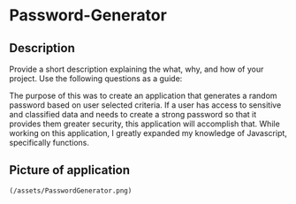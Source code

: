 # Password-Generator
## Description

Provide a short description explaining the what, why, and how of your project. Use the following questions as a guide:

The purpose of this was to create an application that generates a random password based on user selected criteria. If a user has access to sensitive and classified data and needs to create a strong password so that it provides them greater security, this application will accomplish that. While working on this application, I greatly expanded my knowledge of Javascript, specifically functions. 

## Picture of application
    (/assets/PasswordGenerator.png)

